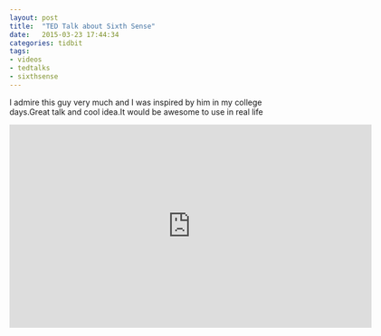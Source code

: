 ```yaml
---
layout: post
title:  "TED Talk about Sixth Sense"
date:   2015-03-23 17:44:34
categories: tidbit
tags:
- videos
- tedtalks
- sixthsense
---
```

<div><p>I admire this guy very much and I was inspired by him in my college days.Great talk and cool idea.It would be awesome to use in real life</p></div>
<div class="video">
<iframe src="https://embed-ssl.ted.com/talks/pattie_maes_demos_the_sixth_sense.html" width="640" height="360" frameborder="0" scrolling="no" webkitAllowFullScreen mozallowfullscreen allowFullScreen></iframe>
</div>